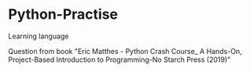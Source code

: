 # Python-Practise
Learning language 

Question from book "Eric Matthes - Python Crash Course_ A Hands-On, Project-Based Introduction to Programming-No Starch Press (2019)"
